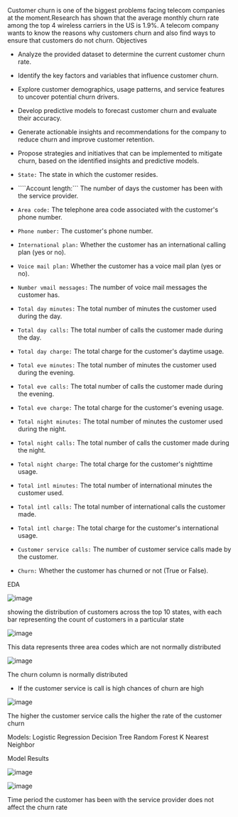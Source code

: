 Customer churn is one of the biggest problems facing telecom companies at the moment.Research has shown that the average monthly churn rate among the top 4 wireless carriers in the US is 1.9%. A telecom company wants to know the reasons why customers churn and also find ways to ensure that customers do not churn.
Objectives
* Analyze the provided dataset to determine the current customer churn rate.
* Identify the key factors and variables that influence customer churn.
* Explore customer demographics, usage patterns, and service features to uncover potential churn drivers.
* Develop predictive models to forecast customer churn and evaluate their accuracy.
* Generate actionable insights and recommendations for the company to reduce churn and improve customer retention.
* Propose strategies and initiatives that can be implemented to mitigate churn, based on the identified insights and predictive models.

* ```State:``` The state in which the customer resides.
* ````Account length:``` The number of days the customer has been with the service provider.
* ```Area code:``` The telephone area code associated with the customer's phone number.
* ```Phone number:``` The customer's phone number.
* ```International plan:``` Whether the customer has an international calling plan (yes or no).
* ```Voice mail plan:``` Whether the customer has a voice mail plan (yes or no).
* ```Number vmail messages:``` The number of voice mail messages the customer has.
* ```Total day minutes:``` The total number of minutes the customer used during the day.
* ```Total day calls:``` The total number of calls the customer made during the day.
* ```Total day charge:``` The total charge for the customer's daytime usage.
* ```Total eve minutes:``` The total number of minutes the customer used during the evening.
* ```Total eve calls:``` The total number of calls the customer made during the evening.
* ```Total eve charge:``` The total charge for the customer's evening usage.
* ```Total night minutes:``` The total number of minutes the customer used during the night.
* ```Total night calls:``` The total number of calls the customer made during the night.
* ```Total night charge:``` The total charge for the customer's nighttime usage.
* ```Total intl minutes:``` The total number of international minutes the customer used.
* ```Total intl calls:``` The total number of international calls the customer made.
* ```Total intl charge:``` The total charge for the customer's international usage.
* ```Customer service calls:``` The number of customer service calls made by the customer.
* ```Churn:``` Whether the customer has churned or not (True or False).

EDA

![image](https://github.com/shamwamachristine/Customer-Churn-Prediction/assets/124347570/8c21e5cf-b68d-461c-9ae6-d4329a3958dc)

showing the distribution of customers across the top 10 states, with each bar representing the count of customers in a particular state


![image](https://github.com/shamwamachristine/Customer-Churn-Prediction/assets/124347570/24dea966-874e-4660-849a-5bd851c80e02)

This data represents three area codes which are not normally distributed

![image](https://github.com/shamwamachristine/Customer-Churn-Prediction/assets/124347570/0ca9b746-29a4-4cd4-99cc-9185916b7a6d)

The churn column is normally distributed 
* If the customer service is call is high chances of churn are high

![image](https://github.com/shamwamachristine/Customer-Churn-Prediction/assets/124347570/1783575d-a16a-4486-b52a-004c7bdff1ab)

The higher the customer service calls the higher the rate of the customer churn



Models: Logistic Regression
        Decision Tree
        Random Forest
        K Nearest Neighbor
        
Model Results

![image](https://github.com/shamwamachristine/Customer-Churn-Prediction/assets/124347570/de074d0c-90c1-4bc4-aa46-1a0a3338373c)



![image](https://github.com/shamwamachristine/Customer-Churn-Prediction/assets/124347570/fc1f268b-85e3-4dcb-a9e1-01ae930eb1c3)

Time period the customer has been with the service provider does not affect the churn rate








